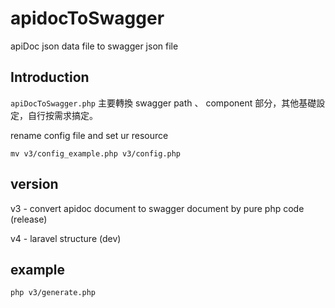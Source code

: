 # apidocToSwagger
apiDoc json data file to swagger json file

## Introduction
```apiDocToSwagger.php``` 主要轉換 swagger path 、 component 部分，其他基礎設定，自行按需求搞定。

rename config file and set ur resource
```
mv v3/config_example.php v3/config.php
```

## version

v3 - convert apidoc document to swagger document by pure php code (release)

v4 - laravel structure (dev)

## example
``` php v3/generate.php ```